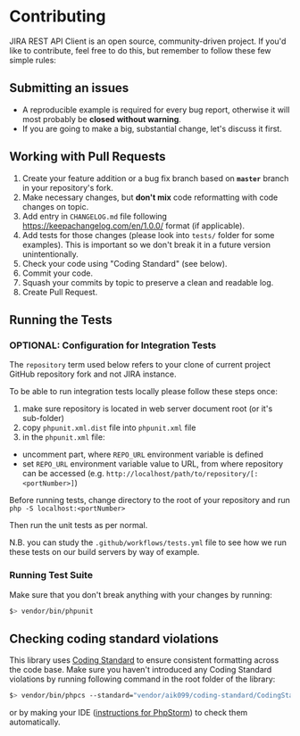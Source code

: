 # Contributing
JIRA REST API Client is an open source, community-driven project. If you'd like to contribute, feel free to do this, but remember to follow these few simple rules:

## Submitting an issues
- A reproducible example is required for every bug report, otherwise it will most probably be __closed without warning__.
- If you are going to make a big, substantial change, let's discuss it first.

## Working with Pull Requests
1. Create your feature addition or a bug fix branch based on __`master`__ branch in your repository's fork.
2. Make necessary changes, but __don't mix__ code reformatting with code changes on topic.
3. Add entry in `CHANGELOG.md` file following https://keepachangelog.com/en/1.0.0/ format (if applicable).
4. Add tests for those changes (please look into `tests/` folder for some examples). This is important so we don't break it in a future version unintentionally.
5. Check your code using "Coding Standard" (see below).
6. Commit your code.
7. Squash your commits by topic to preserve a clean and readable log.
8. Create Pull Request.

## Running the Tests

### OPTIONAL: Configuration for Integration Tests

The `repository` term used below refers to your clone of current project GitHub repository fork and not JIRA instance.

To be able to run integration tests locally please follow these steps once:

1. make sure repository is located in web server document root (or it's sub-folder)
2. copy `phpunit.xml.dist` file into `phpunit.xml` file
3. in the `phpunit.xml` file:
 * uncomment part, where `REPO_URL` environment variable is defined
 * set `REPO_URL` environment variable value to URL, from where repository can be accessed (e.g. `http://localhost/path/to/repository/[:<portNumber>]`)
 
Before running tests, change directory to the root of your repository and run `php -S localhost:<portNumber>`

Then run the unit tests as per normal.

N.B. you can study the `.github/workflows/tests.yml` file to see how we run these tests on our build servers by way of example.

### Running Test Suite

Make sure that you don't break anything with your changes by running:

```bash
$> vendor/bin/phpunit
```

## Checking coding standard violations

This library uses [Coding Standard](https://github.com/aik099/CodingStandard) to ensure consistent formatting across the code base. Make sure you haven't introduced any Coding Standard violations by running following command in the root folder of the library:

```bash
$> vendor/bin/phpcs --standard="vendor/aik099/coding-standard/CodingStandard" src tests
```

or by making your IDE ([instructions for PhpStorm](https://www.jetbrains.com/help/phpstorm/using-php-code-sniffer.html)) to check them automatically.
